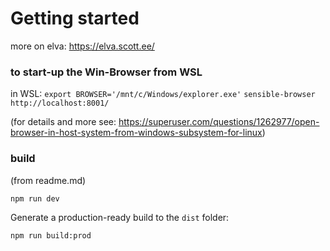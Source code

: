 # Getting started

more on elva: https://elva.scott.ee/

### to start-up the Win-Browser from WSL
in WSL:
`export BROWSER='/mnt/c/Windows/explorer.exe'`
`sensible-browser http://localhost:8001/`

(for details and more see: https://superuser.com/questions/1262977/open-browser-in-host-system-from-windows-subsystem-for-linux)

### build
(from readme.md)

```
npm run dev
```

Generate a production-ready build to the `dist` folder:

```
npm run build:prod
```